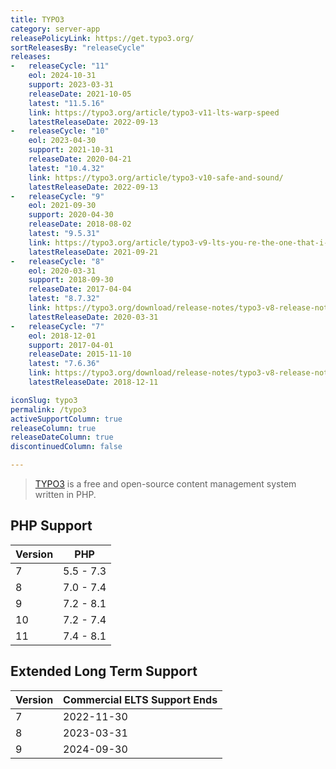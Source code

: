 ```yaml
---
title: TYPO3
category: server-app
releasePolicyLink: https://get.typo3.org/
sortReleasesBy: "releaseCycle"
releases:
-   releaseCycle: "11"
    eol: 2024-10-31
    support: 2023-03-31
    releaseDate: 2021-10-05
    latest: "11.5.16"
    link: https://typo3.org/article/typo3-v11-lts-warp-speed
    latestReleaseDate: 2022-09-13
-   releaseCycle: "10"
    eol: 2023-04-30
    support: 2021-10-31
    releaseDate: 2020-04-21
    latest: "10.4.32"
    link: https://typo3.org/article/typo3-v10-safe-and-sound/
    latestReleaseDate: 2022-09-13
-   releaseCycle: "9"
    eol: 2021-09-30
    support: 2020-04-30
    releaseDate: 2018-08-02
    latest: "9.5.31"
    link: https://typo3.org/article/typo3-v9-lts-you-re-the-one-that-i-want
    latestReleaseDate: 2021-09-21
-   releaseCycle: "8"
    eol: 2020-03-31
    support: 2018-09-30
    releaseDate: 2017-04-04
    latest: "8.7.32"
    link: https://typo3.org/download/release-notes/typo3-v8-release-notes/
    latestReleaseDate: 2020-03-31
-   releaseCycle: "7"
    eol: 2018-12-01
    support: 2017-04-01
    releaseDate: 2015-11-10
    latest: "7.6.36"
    link: https://typo3.org/download/release-notes/typo3-v8-release-notes/
    latestReleaseDate: 2018-12-11

iconSlug: typo3
permalink: /typo3
activeSupportColumn: true
releaseColumn: true
releaseDateColumn: true
discontinuedColumn: false

---
```


> [TYPO3](https://typo3.org/) is a free and open-source content management system written in PHP.


## PHP Support

Version | PHP
--------|-----------
7       | 5.5 - 7.3
8       | 7.0 - 7.4
9       | 7.2 - 8.1
10      | 7.2 - 7.4
11      | 7.4 - 8.1

## Extended Long Term Support

Version | Commercial ELTS Support Ends
--------|---------
7       | 2022-11-30
8       | 2023-03-31
9       | 2024-09-30

